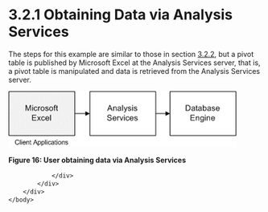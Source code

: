 <html dir="LTR" xmlns:mshelp="http://msdn.microsoft.com/mshelp" xmlns:ddue="http://ddue.schemas.microsoft.com/authoring/2003/5" xmlns:xlink="http://www.w3.org/1999/xlink" xmlns:tool="http://www.microsoft.com/tooltip">
    <head>
        <meta http-equiv="Content-Type" content="text/html; CHARSET=utf-8"></meta>
        <meta name="save" content="history"></meta>
        <title>3.2.1 Obtaining Data via Analysis Services</title>
        <xml>
            <mshelp:toctitle title="3.2.1 Obtaining Data via Analysis Services"></mshelp:toctitle>
            <mshelp:rltitle title="[MS-SSSO]: Obtaining Data via Analysis Services"></mshelp:rltitle>
            <mshelp:keyword index="A" term="14af939c-87f2-426a-bab6-e73e166a9502"></mshelp:keyword>
            <mshelp:attr name="DCSext.ContentType" value="open specification"></mshelp:attr>
            <mshelp:attr name="AssetID" value="14af939c-87f2-426a-bab6-e73e166a9502"></mshelp:attr>
            <mshelp:attr name="TopicType" value="kbRef"></mshelp:attr>
            <mshelp:attr name="DCSext.Title" value="[MS-SSSO]: Obtaining Data via Analysis Services" />
        </xml>
    </head>
    <body>
        <div id="header">
            <h1 class="heading">3.2.1 Obtaining Data via Analysis Services</h1>
        </div>
        <div id="mainSection">
            <div id="mainBody">
                <div id="allHistory" class="saveHistory"></div>
                <div id="sectionSection0" class="section" name="collapseableSection">
                    

<p>The steps for this example are similar to those in section <a href="a96fd13e-ce8e-41f2-b472-7b16ce2bd9ec.htm">3.2.2</a>, but a pivot table
is published by Microsoft Excel at the Analysis Services server, that is, a
pivot table is manipulated and data is retrieved from the Analysis Services
server.</p>

<p><img id="MS-SSSO_pict967021c3-6e5e-d177-d89a-983f969eb2df.png" src="MS-SSSO_files/image015.png" alt="User obtaining data via Analysis Services" title="User obtaining data via Analysis Services"></p>

<p><b>Figure 16: User obtaining data via Analysis Services</b></p>


                </div>
            </div>
        </div>
    </body>
</html>